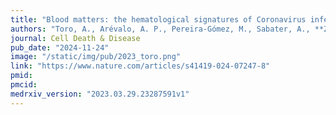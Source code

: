 ```yaml
---
title: "Blood matters: the hematological signatures of Coronavirus infection"
authors: "Toro, A., Arévalo, A. P., Pereira-Gómez, M., Sabater, A., **Zizzi, E. A.**, Perbolianachis, P., Pascual, G., Lage-Vickers, S., Pórfido, J. L., Achinelli, I., Seniuk, R., Bizzotto, J., Sanchis, P., Olivera, A., Leyva, A., Moreno, P., Costábile, A., Fajardo, A., Carrión, F., Fló, M., Olivero-Deibe, N., Rodriguez, F., Nin, N., Anselmino, N., Labanca, E., Vazquez, E., Cotignola, J., Alonso, D. F., Valacco, M. P., Marti, M., **Gentile, F.**, Cherkasov, A., Crispo, M., Moratorio, G., Gueron, G."
journal: Cell Death & Disease
pub_date: "2024-11-24"
image: "/static/img/pub/2023_toro.png"
link: "https://www.nature.com/articles/s41419-024-07247-8"
pmid: 
pmcid: 
medrxiv_version: "2023.03.29.23287591v1"
---
```

